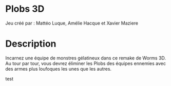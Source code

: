 # Plobs 3D

Jeu créé par : Mattéo Luque, Amélie Hacque et Xavier Maziere

# Description

Incarnez une équipe de monstres gélatineux dans ce remake de Worms 3D.
Au tour par tour, vous devrez éliminer les Plobs des équipes ennemies avec des armes plus loufoques les unes que les autres.

test
